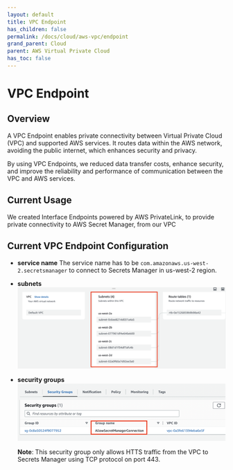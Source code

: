 ```yaml
---
layout: default
title: VPC Endpoint
has_children: false
permalink: /docs/cloud/aws-vpc/endpoint
grand_parent: Cloud
parent: AWS Virtual Private Cloud
has_toc: false
---
```

# VPC Endpoint

## Overview
A VPC Endpoint enables private connectivity between Virtual Private Cloud (VPC) and supported AWS services. It routes data within the AWS network, avoiding the public internet, which enhances security and privacy. 

By using VPC Endpoints, we reduced data transfer costs, enhance security, and improve the reliability and performance of communication between the VPC and AWS services.

## Current Usage
We created Interface Endpoints powered by AWS PrivateLink, to provide private connectivity to AWS Secret Manager, from our VPC 

## Current VPC Endpoint Configuration

- **service name**
    The service name has to be `com.amazonaws.us-west-2.secretsmanager` to connect to Secrets Manager in us-west-2 region.

- **subnets**
  ![subnets](assets/vpc/vpc_subnets.png)

- **security groups**
  ![security_groups](assets/vpc/vpc_endpoint_security_groups.png)

  **Note**:
  This security group only allows HTTS traffic from the VPC to Secrets Manager using TCP protocol on port 443.

 